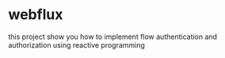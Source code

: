 # webflux
this project show you how to implement flow authentication and authorization using reactive programming
